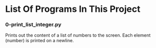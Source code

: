 # List Of Programs In This Project

### 0-print_list_integer.py
Prints out the content of a list of numbers to the screen. Each element (number) is printed on a newline.

### 
